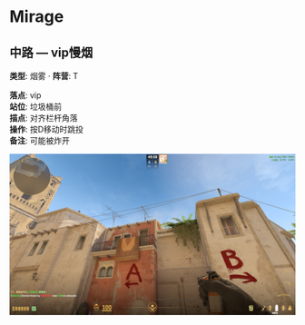 # Mirage

## 中路 — vip慢烟
**类型**: 烟雾  ·  **阵营**: T

**落点**: vip  
**站位**: 垃圾桶前  
**描点**: 对齐栏杆角落  
**操作**: 按D移动时跳投  
**备注**: 可能被炸开

![描点](../assets/730_20250924045421_1.png)

